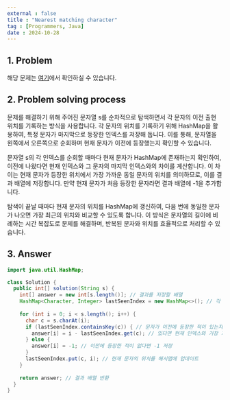 ```yaml
---
external : false
title : "Nearest matching character"
tag : [Programmers, Java]
date : 2024-10-28
---
```


## 1. Problem

해당 문제는 [여기](https://school.programmers.co.kr/learn/courses/30/lessons/142086)에서 확인하실 수 있습니다.

## 2. Problem solving process

문제를 해결하기 위해 주어진 문자열 s를 순차적으로 탐색하면서 각 문자의 이전 출현 위치를 기록하는 방식을 사용합니다. 각 문자의 위치를 기록하기 위해 HashMap을 활용하여, 특정 문자가 마지막으로 등장한 인덱스를 저장해 둡니다. 이를 통해, 문자열을 왼쪽에서 오른쪽으로 순회하며 현재 문자가 이전에 등장했는지 확인할 수 있습니다.

문자열 s의 각 인덱스를 순회할 때마다 현재 문자가 HashMap에 존재하는지 확인하여, 이전에 나왔다면 현재 인덱스와 그 문자의 마지막 인덱스와의 차이를 계산합니다. 이 차이는 현재 문자가 등장한 위치에서 가장 가까운 동일 문자의 위치를 의미하므로, 이를 결과 배열에 저장합니다. 만약 현재 문자가 처음 등장한 문자라면 결과 배열에 -1을 추가합니다.

탐색이 끝날 때마다 현재 문자의 위치를 HashMap에 갱신하여, 다음 번에 동일한 문자가 나오면 가장 최근의 위치와 비교할 수 있도록 합니다. 이 방식은 문자열의 길이에 비례하는 시간 복잡도로 문제를 해결하며, 반복된 문자와 위치를 효율적으로 처리할 수 있습니다.

## 3. Answer

```java
import java.util.HashMap;

class Solution {
  public int[] solution(String s) {
    int[] answer = new int[s.length()]; // 결과를 저장할 배열
    HashMap<Character, Integer> lastSeenIndex = new HashMap<>(); // 각 문자의 최근 인덱스를 저장할 해시맵
    
    for (int i = 0; i < s.length(); i++) {
      char c = s.charAt(i);
      if (lastSeenIndex.containsKey(c)) { // 문자가 이전에 등장한 적이 있는지 확인
        answer[i] = i - lastSeenIndex.get(c); // 있다면 현재 인덱스와 가장 가까운 이전 인덱스의 차이를 저장
      } else {
        answer[i] = -1; // 이전에 등장한 적이 없다면 -1 저장
      }
      lastSeenIndex.put(c, i); // 현재 문자의 위치를 해시맵에 업데이트
    }
    
    return answer; // 결과 배열 반환
  }
}
```
